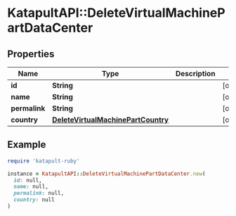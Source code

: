 # KatapultAPI::DeleteVirtualMachinePartDataCenter

## Properties

| Name | Type | Description | Notes |
| ---- | ---- | ----------- | ----- |
| **id** | **String** |  | [optional] |
| **name** | **String** |  | [optional] |
| **permalink** | **String** |  | [optional] |
| **country** | [**DeleteVirtualMachinePartCountry**](DeleteVirtualMachinePartCountry.md) |  | [optional] |

## Example

```ruby
require 'katapult-ruby'

instance = KatapultAPI::DeleteVirtualMachinePartDataCenter.new(
  id: null,
  name: null,
  permalink: null,
  country: null
)
```

